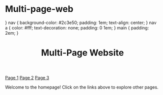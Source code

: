 # Multi-page-web
<!DOCTYPE html>
<html lang="en">
<head>
    <meta charset="UTF-8">
    <meta http-equiv="X-UA-Compatible" content="IE=edge">
    <meta name="viewport" content="width=device-width, initial-scale=1.0">
        }
        nav {
            background-color: #2c3e50;
            padding: 1em;
            text-align: center;
        }
        nav a {
            color: #fff;
            text-decoration: none;
            padding: 0 1em;
        }
        main {
            padding: 2em;
        }
    </style>
</head>
<body>
    <header>
        <h1>Multi-Page Website</h1>
    </header>
    <nav>
        <a href="page1.html">Page 1</a>
        <a href="page2.html">Page 2</a>
        <a href="page3.html">Page 3</a>
    </nav>
    <main>
        <p>Welcome to the homepage! Click on the links above to explore other pages.</p>
    </main>
</body>
</html>
